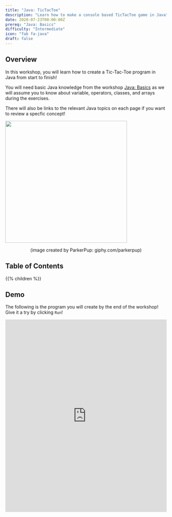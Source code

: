 ```yaml
---
title: "Java: TicTacToe"
description: "Learn how to make a console based TicTacToe game in Java"
date: 2020-07-23T00:00:00Z
prereq: "Java: Basics"
difficulty: "Intermediate"
icon: "fab fa-java"
draft: false
---
```


## Overview
In this workshop, you will learn how to create a Tic-Tac-Toe program in Java from start to finish! 

You will need basic Java knowledge from the workshop [Java: Basics](../../java-basics/_index.md) as we will assume you to know about variable, operators, classes, and arrays during the exercises.

There will also be links to the relevant Java topics on each page if you want to review a specfic concept! 

<img src="https://media.giphy.com/media/YnZPEeeC7q6pQEZw1I/giphy.gif" width="380" height="380" />
<p style="text-align: center; ">(image created by ParkerPup: giphy.com/parkerpup)</p>

## Table of Contents

{{% children %}}

## Demo
The following is the program you will create by the end of the workshop! Give it a try by clicking `Run`!

<iframe height="600px" width="100%" 
 src="https://repl.it/@nuevofoundation/JavaTicTacToeDemo?lite=true&outputonly=1" scrolling="no" frameborder="no" allowtransparency="true" allowfullscreen="true" sandbox="allow-forms allow-pointer-lock allow-popups allow-same-origin allow-scripts allow-modals"></iframe>

